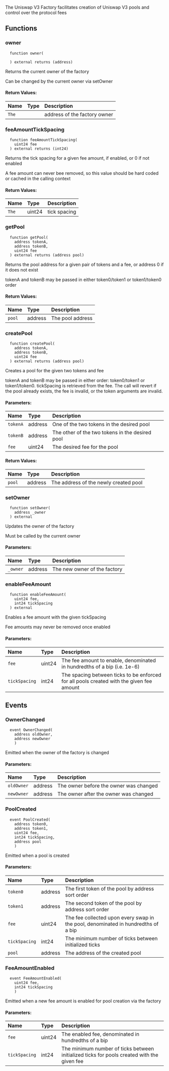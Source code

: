 The Uniswap V3 Factory facilitates creation of Uniswap V3 pools and control over the protocol fees


## Functions
### owner
```solidity
  function owner(
    
  ) external returns (address)
```
Returns the current owner of the factory

Can be changed by the current owner via setOwner


#### Return Values:
| Name                           | Type          | Description                                                                  |
| :----------------------------- | :------------ | :--------------------------------------------------------------------------- |
|`The`|  | address of the factory owner
### feeAmountTickSpacing
```solidity
  function feeAmountTickSpacing(
    uint24 fee
  ) external returns (int24)
```
Returns the tick spacing for a given fee amount, if enabled, or 0 if not enabled

A fee amount can never bee removed, so this value should be hard coded or cached in the calling context


#### Return Values:
| Name                           | Type          | Description                                                                  |
| :----------------------------- | :------------ | :--------------------------------------------------------------------------- |
|`The`| uint24 | tick spacing
### getPool
```solidity
  function getPool(
    address tokenA, 
    address tokenB, 
    uint24 fee
  ) external returns (address pool)
```
Returns the pool address for a given pair of tokens and a fee, or address 0 if it does not exist

tokenA and tokenB may be passed in either token0/token1 or token1/token0 order


#### Return Values:
| Name                           | Type          | Description                                                                  |
| :----------------------------- | :------------ | :--------------------------------------------------------------------------- |
|`pool`| address | The pool address
### createPool
```solidity
  function createPool(
    address tokenA, 
    address tokenB, 
    uint24 fee
  ) external returns (address pool)
```
Creates a pool for the given two tokens and fee

tokenA and tokenB may be passed in either order: token0/token1 or token1/token0. tickSpacing is retrieved
from the fee. The call will revert if the pool already exists, the fee is invalid, or the token arguments
are invalid.

#### Parameters:
| Name | Type | Description                                                          |
| :--- | :--- | :------------------------------------------------------------------- |
|`tokenA` | address | One of the two tokens in the desired pool
|`tokenB` | address | The other of the two tokens in the desired pool
|`fee` | uint24 | The desired fee for the pool

#### Return Values:
| Name                           | Type          | Description                                                                  |
| :----------------------------- | :------------ | :--------------------------------------------------------------------------- |
|`pool`| address | The address of the newly created pool
### setOwner
```solidity
  function setOwner(
    address _owner
  ) external
```
Updates the owner of the factory

Must be called by the current owner

#### Parameters:
| Name | Type | Description                                                          |
| :--- | :--- | :------------------------------------------------------------------- |
|`_owner` | address | The new owner of the factory

### enableFeeAmount
```solidity
  function enableFeeAmount(
    uint24 fee, 
    int24 tickSpacing
  ) external
```
Enables a fee amount with the given tickSpacing

Fee amounts may never be removed once enabled

#### Parameters:
| Name | Type | Description                                                          |
| :--- | :--- | :------------------------------------------------------------------- |
|`fee` | uint24 | The fee amount to enable, denominated in hundredths of a bip (i.e. 1e-6)
|`tickSpacing` | int24 | The spacing between ticks to be enforced for all pools created with the given fee amount

## Events
### OwnerChanged
```solidity
  event OwnerChanged(
    address oldOwner, 
    address newOwner
    )
```
Emitted when the owner of the factory is changed


#### Parameters:
| Name                           | Type          | Description                                    |
| :----------------------------- | :------------ | :--------------------------------------------- |
|`oldOwner`| address | The owner before the owner was changed
|`newOwner`| address | The owner after the owner was changed
### PoolCreated
```solidity
  event PoolCreated(
    address token0, 
    address token1, 
    uint24 fee, 
    int24 tickSpacing, 
    address pool
    )
```
Emitted when a pool is created


#### Parameters:
| Name                           | Type          | Description                                    |
| :----------------------------- | :------------ | :--------------------------------------------- |
|`token0`| address | The first token of the pool by address sort order
|`token1`| address | The second token of the pool by address sort order
|`fee`| uint24 | The fee collected upon every swap in the pool, denominated in hundredths of a bip
|`tickSpacing`| int24 | The minimum number of ticks between initialized ticks
|`pool`| address | The address of the created pool
### FeeAmountEnabled
```solidity
  event FeeAmountEnabled(
    uint24 fee, 
    int24 tickSpacing
    )
```
Emitted when a new fee amount is enabled for pool creation via the factory


#### Parameters:
| Name                           | Type          | Description                                    |
| :----------------------------- | :------------ | :--------------------------------------------- |
|`fee`| uint24 | The enabled fee, denominated in hundredths of a bip
|`tickSpacing`| int24 | The minimum number of ticks between initialized ticks for pools created with the given fee
